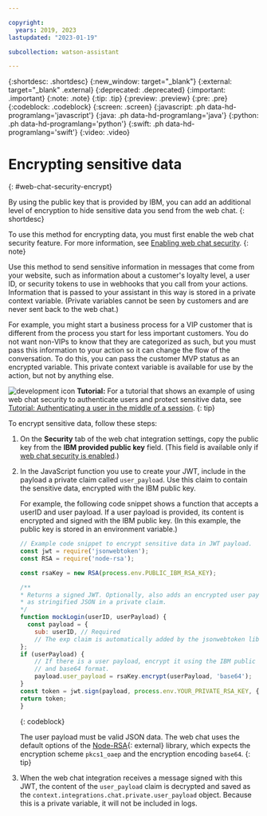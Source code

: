 ```yaml
---

copyright:
  years: 2019, 2023
lastupdated: "2023-01-19"

subcollection: watson-assistant

---
```


{:shortdesc: .shortdesc}
{:new_window: target="_blank"}
{:external: target="_blank" .external}
{:deprecated: .deprecated}
{:important: .important}
{:note: .note}
{:tip: .tip}
{:preview: .preview}
{:pre: .pre}
{:codeblock: .codeblock}
{:screen: .screen}
{:javascript: .ph data-hd-programlang='javascript'}
{:java: .ph data-hd-programlang='java'}
{:python: .ph data-hd-programlang='python'}
{:swift: .ph data-hd-programlang='swift'}
{:video: .video}



# Encrypting sensitive data
{: #web-chat-security-encrypt}

By using the public key that is provided by IBM, you can add an additional level of encryption to hide sensitive data you send from the web chat.
{: shortdesc}

To use this method for encrypting data, you must first enable the web chat security feature. For more information, see [Enabling web chat security](/docs/watson-assistant?topic=watson-assistant-web-chat-security-enable).
{: note}

Use this method to send sensitive information in messages that come from your website, such as information about a customer's loyalty level, a user ID, or security tokens to use in webhooks that you call from your actions. Information that is passed to your assistant in this way is stored in a private context variable. (Private variables cannot be seen by customers and are never sent back to the web chat.)

For example, you might start a business process for a VIP customer that is different from the process you start for less important customers. You do not want non-VIPs to know that they are categorized as such, but you must pass this information to your action so it can change the flow of the conversation. To do this, you can pass the customer MVP status as an encrypted variable. This private context variable is available for use by the action, but not by anything else.

![development icon](images/development-icon.png) **Tutorial:** For a tutorial that shows an example of using web chat security to authenticate users and protect sensitive data, see [Tutorial: Authenticating a user in the middle of a session](/docs/watson-assistant?topic=watson-assistant-web-chat-develop-security).
{: tip}

To encrypt sensitive data, follow these steps:

1. On the **Security** tab of the web chat integration settings, copy the public key from the **IBM provided public key** field. (This field is available only if [web chat security is enabled](#web-chat-security-enable).)

1. In the JavaScript function you use to create your JWT, include in the payload a private claim called `user_payload`. Use this claim to contain the sensitive data, encrypted with the IBM public key.

    For example, the following code snippet shows a function that accepts a userID and user payload. If a user payload is provided, its content is encrypted and signed with the IBM public key. (In this example, the public key is stored in an environment variable.)

    ```javascript
    // Example code snippet to encrypt sensitive data in JWT payload.
    const jwt = require('jsonwebtoken');
    const RSA = require('node-rsa');

    const rsaKey = new RSA(process.env.PUBLIC_IBM_RSA_KEY);

    /**
    * Returns a signed JWT. Optionally, also adds an encrypted user payload
    * as stringified JSON in a private claim.
    */
    function mockLogin(userID, userPayload) {
      const payload = {
        sub: userID, // Required
        // The exp claim is automatically added by the jsonwebtoken library.
    };
    if (userPayload) {
        // If there is a user payload, encrypt it using the IBM public key
        // and base64 format.
        payload.user_payload = rsaKey.encrypt(userPayload, 'base64');
    }
    const token = jwt.sign(payload, process.env.YOUR_PRIVATE_RSA_KEY, { algorithm: 'RS256', expiresIn: '1h' });
    return token;
    }
    ```
    {: codeblock}

    The user payload must be valid JSON data. The web chat uses the default options of the [Node-RSA](https://www.npmjs.com/package/node-rsa){: external} library, which expects the encryption scheme `pkcs1_oaep` and the encryption encoding `base64`.
    {: tip}

1. When the web chat integration receives a message signed with this JWT, the content of the `user_payload` claim is decrypted and saved as the `context.integrations.chat.private.user_payload` object. Because this is a private variable, it will not be included in logs.

